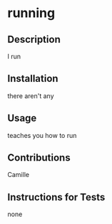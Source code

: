 
 # running

 ## Description

 I run

 ## Installation

 there aren't any

 ## Usage

 teaches you how to run

 ## Contributions

 Camille

 ## Instructions for Tests
 none

 